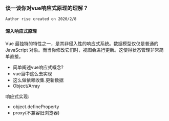 ### 谈一谈你对vue响应式原理的理解？

` Author rise created on 2020/2/8 `

#### 深入响应式原理
Vue 最独特的特性之一，是其非侵入性的响应式系统。数据模型仅仅是普通的 JavaScript 对象。而当你修改它们时，视图会进行更新。这使得状态管理非常简单直接。

- 简单阐述vue响应式概念?
- vue当中这么去实现
- 这么做依赖收集.更新数据
- Object/Array

响应式实现:

- object.defineProperty
- proxy(不兼容旧浏览器)
